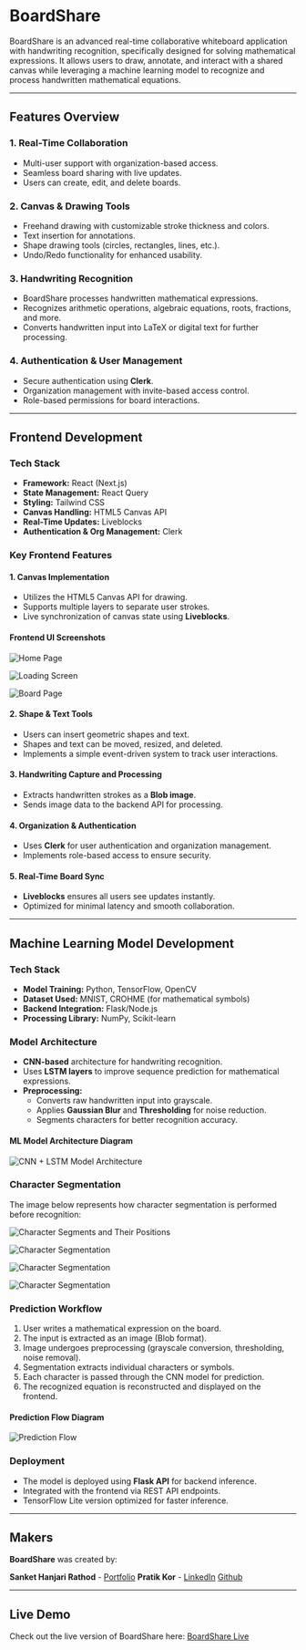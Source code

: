 # BoardShare

BoardShare is an advanced real-time collaborative whiteboard application with handwriting recognition, specifically designed for solving mathematical expressions. It allows users to draw, annotate, and interact with a shared canvas while leveraging a machine learning model to recognize and process handwritten mathematical equations.

---

## Features Overview

### 1. **Real-Time Collaboration**

- Multi-user support with organization-based access.
- Seamless board sharing with live updates.
- Users can create, edit, and delete boards.

### 2. **Canvas & Drawing Tools**

- Freehand drawing with customizable stroke thickness and colors.
- Text insertion for annotations.
- Shape drawing tools (circles, rectangles, lines, etc.).
- Undo/Redo functionality for enhanced usability.

### 3. **Handwriting Recognition**

- BoardShare processes handwritten mathematical expressions.
- Recognizes arithmetic operations, algebraic equations, roots, fractions, and more.
- Converts handwritten input into LaTeX or digital text for further processing.

### 4. **Authentication & User Management**

- Secure authentication using **Clerk**.
- Organization management with invite-based access control.
- Role-based permissions for board interactions.

---

## Frontend Development

### Tech Stack

- **Framework:** React (Next.js)
- **State Management:** React Query
- **Styling:** Tailwind CSS
- **Canvas Handling:** HTML5 Canvas API
- **Real-Time Updates:** Liveblocks
- **Authentication & Org Management:** Clerk

### Key Frontend Features

#### 1. **Canvas Implementation**

- Utilizes the HTML5 Canvas API for drawing.
- Supports multiple layers to separate user strokes.
- Live synchronization of canvas state using **Liveblocks**.

#### Frontend UI Screenshots

![Home Page](https://res.cloudinary.com/dq8b6vgab/image/upload/v1743531887/Screenshot_2025-04-01_235203_zv8a8d.png)

![Loading Screen](https://res.cloudinary.com/dq8b6vgab/image/upload/v1743531887/Screenshot_2025-04-01_235148_jha9lv.png)

![Board Page](https://res.cloudinary.com/dq8b6vgab/image/upload/v1743531887/Screenshot_2025-04-01_235308_naqrhs.png)

#### 2. **Shape & Text Tools**

- Users can insert geometric shapes and text.
- Shapes and text can be moved, resized, and deleted.
- Implements a simple event-driven system to track user interactions.

#### 3. **Handwriting Capture and Processing**

- Extracts handwritten strokes as a **Blob image**.
- Sends image data to the backend API for processing.

#### 4. **Organization & Authentication**

- Uses **Clerk** for user authentication and organization management.
- Implements role-based access to ensure security.

#### 5. **Real-Time Board Sync**

- **Liveblocks** ensures all users see updates instantly.
- Optimized for minimal latency and smooth collaboration.

---

## Machine Learning Model Development

### Tech Stack

- **Model Training:** Python, TensorFlow, OpenCV
- **Dataset Used:** MNIST, CROHME (for mathematical symbols)
- **Backend Integration:** Flask/Node.js
- **Processing Library:** NumPy, Scikit-learn

### Model Architecture

- **CNN-based** architecture for handwriting recognition.
- Uses **LSTM layers** to improve sequence prediction for mathematical expressions.
- **Preprocessing:**
  - Converts raw handwritten input into grayscale.
  - Applies **Gaussian Blur** and **Thresholding** for noise reduction.
  - Segments characters for better recognition accuracy.

#### ML Model Architecture Diagram

![CNN + LSTM Model Architecture](https://res.cloudinary.com/dq8b6vgab/image/upload/v1743531874/download_ezr58n.png)

### Character Segmentation

The image below represents how character segmentation is performed before recognition:

![Character Segments and Their Positions](https://res.cloudinary.com/dq8b6vgab/image/upload/v1743531874/download_ezr58n.png)

![Character Segmentation](https://res.cloudinary.com/dq8b6vgab/image/upload/v1743531873/download_6_evqhqh.png)

![Character Segmentation](https://res.cloudinary.com/dq8b6vgab/image/upload/v1743531873/download_3_zsotgg.png)

![Character Segmentation](https://res.cloudinary.com/dq8b6vgab/image/upload/v1743531873/download_4_fq3w4u.png)

### Prediction Workflow

1. User writes a mathematical expression on the board.
2. The input is extracted as an image (Blob format).
3. Image undergoes preprocessing (grayscale conversion, thresholding, noise removal).
4. Segmentation extracts individual characters or symbols.
5. Each character is passed through the CNN model for prediction.
6. The recognized equation is reconstructed and displayed on the frontend.

#### Prediction Flow Diagram

![Prediction Flow](https://res.cloudinary.com/dq8b6vgab/image/upload/v1743531874/download_ezr58n.png)

### Deployment

- The model is deployed using **Flask API** for backend inference.
- Integrated with the frontend via REST API endpoints.
- TensorFlow Lite version optimized for faster inference.

---

## Makers

**BoardShare** was created by:

**Sanket Hanjari Rathod** - [Portfolio](https://sanketrathod.in)
**Pratik Kor** - [LinkedIn](www.linkedin.com/in/pratik-kor) [Github](https://github.com/PratikKor)

---

## Live Demo

Check out the live version of BoardShare here: [BoardShare Live](https://boardshare.vercel.app)
